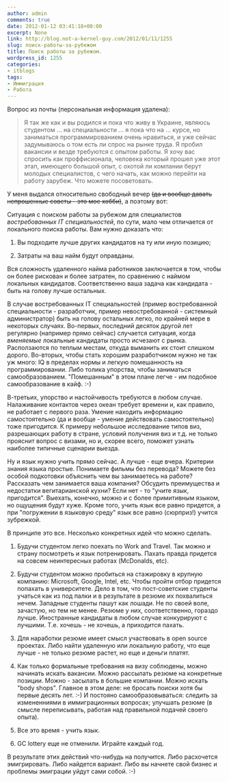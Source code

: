 ```yaml
---
author: admin
comments: true
date: 2012-01-12 03:41:18+00:00
excerpt: None
link: http://blog.not-a-kernel-guy.com/2012/01/11/1255
slug: поиск-работы-за-рубежом
title: Поиск работы за рубежом.
wordpress_id: 1255
categories:
- itblogs
tags:
- Иммиграция
- Работа
---
```


Вопрос из почты (персональная информация удалена):



> Я так же как и вы родился и пока что живу в Украине, являюсь студентом ... на специальности ... я пока что на ... курсе, но заниматься программированием очень нравиться, и уже сейчас задумываюсь о том есть ли спрос на рынке труда. Я пробил вакансии и везде требуются с опытом работы. Я хочу вас спросить как проффисионала, человека который прошел уже этот этап, имеющего большой опыт, с охотой ли компании берут молодых специалистов, с чего начать, как можно перейти на работу зарубеж. Что можете посоветовать.



У меня выдался относительно свободный вечер <del>(да и вообще давать непрошенные советы - это мое хобби)</del>, а поэтому вот:

Ситуация с поиском работы за рубежом для специалистов _востребованных IT специальностей_, по сути, мало чем отличается от локального поиска работы. Вам нужно доказать что:




	
  1. Вы подходите лучше других кандидатов на ту или иную позицию;

	
  2. Затраты на ваш найм будут оправданы.



Вся сложность удаленного найма работников заключается в том, чтобы он более рискован и более затратен, по сравнению с наймом локальных кандидатов. Соответственно ваша задача как кандидата - быть на голову лучше остальных.

В случае востребованных IT специальностей (пример востребованной специальности - разработчик, пример невостребованной - системный администратор) быть на голову остальных легко, по крайней мере в некоторых случаях. Во-первых, последний десяток другой лет регулярно (например прямо сейчас) случается ситуация, когда _вменяемые_ локальные кандидаты просто исчезают с рынка. Расползаются по теплым местам, откуда выманить их стоит слишком дорого. Во-вторых, чтобы стать хорошим разработчиком нужно не так уж много: IQ в пределах нормы и легкую помешанность на программировании. Либо толика упорства, чтобы заниматься самообразованием. "Помешанным" в этом плане легче - им подобное самообразование в кайф. :-)

В-третьих, упорство и настойчивость требуются в любом случае. Налаживание контактов через океан требует времени и, как правило, не работает с первого раза. Умение находить информацию самостоятельно (да и вообще - умение действовать самостоятельно) тоже пригодится. К примеру небольшое исследование типов виз, разрешающих работу в стране, условий получения виз и т.д. не только прояснит вопрос с визами, но и, скорее всего, поможет узнать наиболее типичные сценарии выезда.

Ну и язык нужно учить прямо сейчас. А лучше - еще вчера. Критерии знания языка простые. Понимаете фильмы без перевода? Можете без особой подкотовки объяснить чем вы занимаетесь на работе? Рассказать чем занимается ваша компания? Обсудить преимущества и недостатки вегитарианской кухни? Если нет - то "учите язык, пригодится". Выехать, конечно, можно и с более примитивным языком, но ощущения будут хуже. Кроме того, учить язык все равно придется, а при "погружении в языковую среду" язык все равно (сюрприз!) учится зубрежкой.

В принципе это все. Несколько конкретных идей что можно сделать.




	
  1. Будучи студентом легко поехать по Work and Travel. Так можно и страну посмотреть и язык потренировать. Пахать правда придется на совсем неинтересных работах (McDonalds, etc).

	
  2. Будучи студентом можно пробиться на стажировку в крупную компанию: Microsoft, Google, Intel, etc. Чтобы пройти отбор придется попахать в университете. Дело в том, что пост-советские студенты учаться как из под палки и в результате в резюме их похвалиться нечем. Западные студенты пашут как лошади. Не по своей воле, зачастую, но тем не менее. Резюме у них, соответственно, гораздо лучше. Иностранные кандидаты в любом случае конкурируют с лучшими. Т.е. хочешь - не хочешь, а приходится пахать.

	
  3. Для наработки резюме имеет смысл участвовать в open source проектах. Либо найти удаленную или локальную работу, что еще лучше - не только резюме растет, но еще и деньги платят.

	
  4. Как только формальные требования на визу соблюдены, можно начинать искать вакансии. Можно рассылать резюме на конкретные позиции. Можно - засылать в большие компании. Можно искать "body shops". Главное в этом деле: не бросать поиски хотя бы  первые десять лет. :-) И постояно самообразовываться: следить за измененниями в иммиграционных вопросах; улучшать резюме (в смысле переписывать, работая над правильной подачей своего опыта).

	
  5. Все это время - учить язык. 

	
  6. GC lottery еще не отменили. Играйте каждый год.



В результате этих действий что-нибудь на получится. Либо расхочется эмигрировать. Либо найдется вариант. Либо вы начнете свой бизнес и проблемы эмиграции уйдут сами собой. :-)


